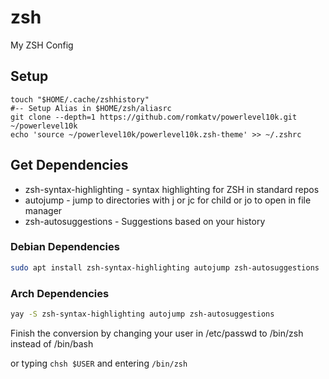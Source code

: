# zsh

My ZSH Config

## Setup

```
touch "$HOME/.cache/zshhistory"
#-- Setup Alias in $HOME/zsh/aliasrc
git clone --depth=1 https://github.com/romkatv/powerlevel10k.git ~/powerlevel10k
echo 'source ~/powerlevel10k/powerlevel10k.zsh-theme' >> ~/.zshrc
```

## Get Dependencies

- zsh-syntax-highlighting - syntax highlighting for ZSH in standard repos
- autojump - jump to directories with j or jc for child or jo to open in file manager
- zsh-autosuggestions - Suggestions based on your history

### Debian Dependencies

```bash
sudo apt install zsh-syntax-highlighting autojump zsh-autosuggestions
```

### Arch Dependencies

```bash
yay -S zsh-syntax-highlighting autojump zsh-autosuggestions
```
  
Finish the conversion by changing your user in /etc/passwd to /bin/zsh instead of /bin/bash

or typing `chsh $USER` and entering `/bin/zsh`
